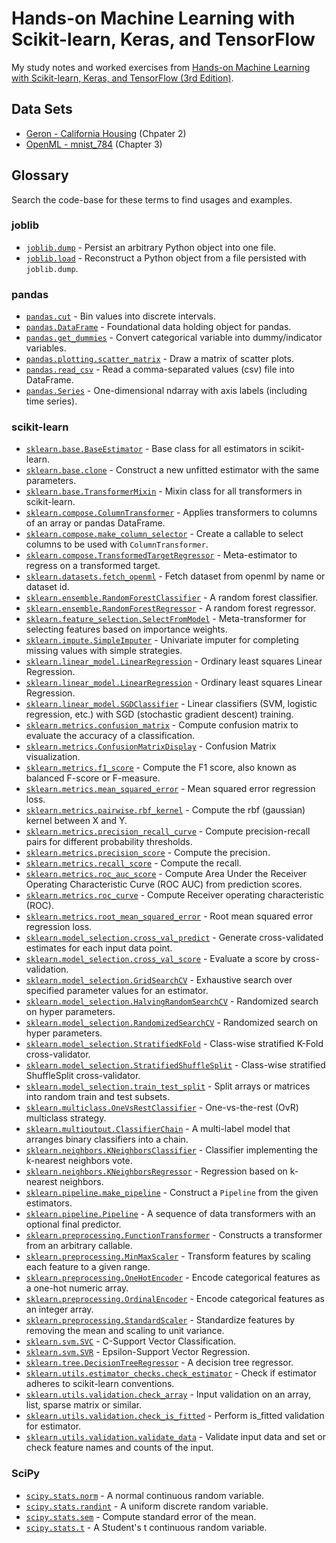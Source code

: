 # Hands-on Machine Learning with Scikit-learn, Keras, and TensorFlow

My study notes and worked exercises from
[Hands-on Machine Learning with Scikit-learn, Keras, and TensorFlow (3rd Edition)](https://www.oreilly.com/library/view/hands-on-machine-learning/9781098125967/).

## Data Sets

* [Geron - California Housing](https://github.com/ageron/data/tree/main/housing) (Chpater 2)
* [OpenML - mnist_784](https://www.openml.org/search?type=data&status=active&id=554) (Chapter 3)

## Glossary

Search the code-base for these terms to find usages and examples.

### joblib

* [`joblib.dump`](https://joblib.readthedocs.io/en/stable/generated/joblib.dump.html) - Persist an arbitrary Python object into one file.
* [`joblib.load`](https://joblib.readthedocs.io/en/stable/generated/joblib.load.html) - Reconstruct a Python object from a file persisted with `joblib.dump`.

### pandas

* [`pandas.cut`](https://pandas.pydata.org/pandas-docs/stable/reference/api/pandas.cut.html) - Bin values into discrete intervals.
* [`pandas.DataFrame`](https://pandas.pydata.org/pandas-docs/stable/reference/frame.html) - Foundational data holding object for pandas.
* [`pandas.get_dummies`](https://pandas.pydata.org/pandas-docs/stable/reference/api/pandas.get_dummies.html) - Convert categorical variable into dummy/indicator variables.
* [`pandas.plotting.scatter_matrix`](https://pandas.pydata.org/pandas-docs/stable/reference/api/pandas.plotting.scatter_matrix.html) - Draw a matrix of scatter plots.
* [`pandas.read_csv`](https://pandas.pydata.org/pandas-docs/stable/reference/api/pandas.read_csv.html) - Read a comma-separated values (csv) file into DataFrame.
* [`pandas.Series`](https://pandas.pydata.org/pandas-docs/stable/reference/api/pandas.Series.html) - One-dimensional ndarray with axis labels (including time series).

### scikit-learn

* [`sklearn.base.BaseEstimator`](https://scikit-learn.org/stable/modules/generated/sklearn.base.BaseEstimator.html) - Base class for all estimators in scikit-learn.
* [`sklearn.base.clone`](https://scikit-learn.org/stable/modules/generated/sklearn.base.clone.html) - Construct a new unfitted estimator with the same parameters.
* [`sklearn.base.TransformerMixin`](https://scikit-learn.org/stable/modules/generated/sklearn.base.TransformerMixin.html) - Mixin class for all transformers in scikit-learn.
* [`sklearn.compose.ColumnTransformer`](https://scikit-learn.org/stable/modules/generated/sklearn.compose.ColumnTransformer.html) - Applies transformers to columns of an array or pandas DataFrame.
* [`sklearn.compose.make_column_selector`](https://scikit-learn.org/stable/modules/generated/sklearn.compose.make_column_selector.html) - Create a callable to select columns to be used with `ColumnTransformer`.
* [`sklearn.compose.TransformedTargetRegressor`](https://scikit-learn.org/stable/modules/generated/sklearn.compose.TransformedTargetRegressor.html) - Meta-estimator to regress on a transformed target.
* [`sklearn.datasets.fetch_openml`](https://scikit-learn.org/stable/modules/generated/sklearn.datasets.fetch_openml.html) - Fetch dataset from openml by name or dataset id.
* [`sklearn.ensemble.RandomForestClassifier`](https://scikit-learn.org/stable/modules/generated/sklearn.ensemble.RandomForestClassifier.html) - A random forest classifier.
* [`sklearn.ensemble.RandomForestRegressor`](https://scikit-learn.org/stable/modules/generated/sklearn.ensemble.RandomForestRegressor.html) - A random forest regressor.
* [`sklearn.feature_selection.SelectFromModel`](https://scikit-learn.org/stable/modules/generated/sklearn.feature_selection.SelectFromModel.html) - Meta-transformer for selecting features based on importance weights.
* [`sklearn.impute.SimpleImputer`](https://scikit-learn.org/stable/modules/generated/sklearn.impute.SimpleImputer.html) - Univariate imputer for completing missing values with simple strategies.
* [`sklearn.linear_model.LinearRegression`](https://scikit-learn.org/stable/modules/generated/sklearn.linear_model.LinearRegression.html) - Ordinary least squares Linear Regression.
* [`sklearn.linear_model.LinearRegression`](https://scikit-learn.org/stable/modules/generated/sklearn.linear_model.LinearRegression.html) - Ordinary least squares Linear Regression.
* [`sklearn.linear_model.SGDClassifier`](https://scikit-learn.org/stable/modules/generated/sklearn.linear_model.SGDClassifier.html) - Linear classifiers (SVM, logistic regression, etc.) with SGD (stochastic gradient descent) training.
* [`sklearn.metrics.confusion_matrix`](https://scikit-learn.org/stable/modules/generated/sklearn.metrics.confusion_matrix.html) - Compute confusion matrix to evaluate the accuracy of a classification.
* [`sklearn.metrics.ConfusionMatrixDisplay`](https://scikit-learn.org/stable/modules/generated/sklearn.metrics.ConfusionMatrixDisplay.html) - Confusion Matrix visualization.
* [`sklearn.metrics.f1_score`](https://scikit-learn.org/stable/modules/generated/sklearn.metrics.f1_score.html) - Compute the F1 score, also known as balanced F-score or F-measure.
* [`sklearn.metrics.mean_squared_error`](https://scikit-learn.org/stable/modules/generated/sklearn.metrics.mean_squared_error.html) - Mean squared error regression loss.
* [`sklearn.metrics.pairwise.rbf_kernel`](https://scikit-learn.org/stable/modules/generated/sklearn.metrics.pairwise.rbf_kernel.html) - Compute the rbf (gaussian) kernel between X and Y.
* [`sklearn.metrics.precision_recall_curve`](https://scikit-learn.org/stable/modules/generated/sklearn.metrics.precision_recall_curve.html) - Compute precision-recall pairs for different probability thresholds.
* [`sklearn.metrics.precision_score`](https://scikit-learn.org/stable/modules/generated/sklearn.metrics.precision_score.html) - Compute the precision.
* [`sklearn.metrics.recall_score`](https://scikit-learn.org/stable/modules/generated/sklearn.metrics.recall_score.html) - Compute the recall.
* [`sklearn.metrics.roc_auc_score`](https://scikit-learn.org/stable/modules/generated/sklearn.metrics.roc_auc_score.html) - Compute Area Under the Receiver Operating Characteristic Curve (ROC AUC) from prediction scores.
* [`sklearn.metrics.roc_curve`](https://scikit-learn.org/stable/modules/generated/sklearn.metrics.roc_curve.html) - Compute Receiver operating characteristic (ROC).
* [`sklearn.metrics.root_mean_squared_error`](https://scikit-learn.org/stable/modules/generated/sklearn.metrics.root_mean_squared_error.html) - Root mean squared error regression loss.
* [`sklearn.model_selection.cross_val_predict`](https://scikit-learn.org/stable/modules/generated/sklearn.model_selection.cross_val_predict.html) - Generate cross-validated estimates for each input data point.
* [`sklearn.model_selection.cross_val_score`](https://scikit-learn.org/stable/modules/generated/sklearn.model_selection.cross_val_score.html) - Evaluate a score by cross-validation.
* [`sklearn.model_selection.GridSearchCV`](https://scikit-learn.org/stable/modules/generated/sklearn.model_selection.GridSearchCV.html) - Exhaustive search over specified parameter values for an estimator.
* [`sklearn.model_selection.HalvingRandomSearchCV`](https://scikit-learn.org/stable/modules/generated/sklearn.model_selection.HalvingRandomSearchCV.html) - Randomized search on hyper parameters.
* [`sklearn.model_selection.RandomizedSearchCV`](https://scikit-learn.org/stable/modules/generated/sklearn.model_selection.RandomizedSearchCV.html) - Randomized search on hyper parameters.
* [`sklearn.model_selection.StratifiedKFold`](https://scikit-learn.org/stable/modules/generated/sklearn.model_selection.StratifiedKFold.html) - Class-wise stratified K-Fold cross-validator.
* [`sklearn.model_selection.StratifiedShuffleSplit`](https://scikit-learn.org/stable/modules/generated/sklearn.model_selection.StratifiedShuffleSplit.html) - Class-wise stratified ShuffleSplit cross-validator.
* [`sklearn.model_selection.train_test_split`](https://scikit-learn.org/stable/modules/generated/sklearn.model_selection.train_test_split.html) - Split arrays or matrices into random train and test subsets.
* [`sklearn.multiclass.OneVsRestClassifier`](https://scikit-learn.org/stable/modules/generated/sklearn.multiclass.OneVsRestClassifier.html) - One-vs-the-rest (OvR) multiclass strategy.
* [`sklearn.multioutput.ClassifierChain`](https://scikit-learn.org/stable/modules/generated/sklearn.multioutput.ClassifierChain.html) - A multi-label model that arranges binary classifiers into a chain.
* [`sklearn.neighbors.KNeighborsClassifier`](https://scikit-learn.org/stable/modules/generated/sklearn.neighbors.KNeighborsClassifier.html) - Classifier implementing the k-nearest neighbors vote.
* [`sklearn.neighbors.KNeighborsRegressor`](https://scikit-learn.org/stable/modules/generated/sklearn.neighbors.KNeighborsRegressor.html) - Regression based on k-nearest neighbors.
* [`sklearn.pipeline.make_pipeline`](https://scikit-learn.org/stable/modules/generated/sklearn.pipeline.make_pipeline.html) - Construct a `Pipeline` from the given estimators.
* [`sklearn.pipeline.Pipeline`](https://scikit-learn.org/stable/modules/generated/sklearn.pipeline.Pipeline.html) - A sequence of data transformers with an optional final predictor.
* [`sklearn.preprocessing.FunctionTransformer`](https://scikit-learn.org/stable/modules/generated/sklearn.preprocessing.FunctionTransformer.html) - Constructs a transformer from an arbitrary callable.
* [`sklearn.preprocessing.MinMaxScaler`](https://scikit-learn.org/stable/modules/generated/sklearn.preprocessing.MinMaxScaler.html) - Transform features by scaling each feature to a given range.
* [`sklearn.preprocessing.OneHotEncoder`](https://scikit-learn.org/stable/modules/generated/sklearn.preprocessing.OneHotEncoder.html) - Encode categorical features as a one-hot numeric array.
* [`sklearn.preprocessing.OrdinalEncoder`](https://scikit-learn.org/stable/modules/generated/sklearn.preprocessing.OrdinalEncoder.html) - Encode categorical features as an integer array.
* [`sklearn.preprocessing.StandardScaler`](https://scikit-learn.org/stable/modules/generated/sklearn.preprocessing.StandardScaler.html) - Standardize features by removing the mean and scaling to unit variance.
* [`sklearn.svm.SVC`](https://scikit-learn.org/stable/modules/generated/sklearn.svm.SVC.html) - C-Support Vector Classification.
* [`sklearn.svm.SVR`](https://scikit-learn.org/stable/modules/generated/sklearn.svm.SVR.html) - Epsilon-Support Vector Regression.
* [`sklearn.tree.DecisionTreeRegressor`](https://scikit-learn.org/stable/modules/generated/sklearn.tree.DecisionTreeRegressor.html) - A decision tree regressor.
* [`sklearn.utils.estimator_checks.check_estimator`](https://scikit-learn.org/stable/modules/generated/sklearn.utils.estimator_checks.check_estimator.html) - Check if estimator adheres to scikit-learn conventions.
* [`sklearn.utils.validation.check_array`](https://scikit-learn.org/stable/modules/generated/sklearn.utils.validation.check_array.html) - Input validation on an array, list, sparse matrix or similar.
* [`sklearn.utils.validation.check_is_fitted`](https://scikit-learn.org/stable/modules/generated/sklearn.utils.validation.check_is_fitted.html) - Perform is_fitted validation for estimator.
* [`sklearn.utils.validation.validate_data`](https://scikit-learn.org/stable/modules/generated/sklearn.utils.validation.validate_data.html) - Validate input data and set or check feature names and counts of the input.

### SciPy

* [`scipy.stats.norm`](https://docs.scipy.org/doc/scipy/reference/generated/scipy.stats.norm.html) - A normal continuous random variable.
* [`scipy.stats.randint`](https://docs.scipy.org/doc/scipy/reference/generated/scipy.stats.randint.html) - A uniform discrete random variable.
* [`scipy.stats.sem`](https://docs.scipy.org/doc/scipy/reference/generated/scipy.stats.sem.html) - Compute standard error of the mean.
* [`scipy.stats.t`](https://docs.scipy.org/doc/scipy/reference/generated/scipy.stats.t.html) - A Student's t continuous random variable.
